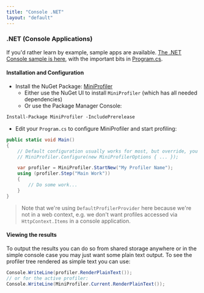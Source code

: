 ```yaml
---
title: "Console .NET"
layout: "default"
---
```

### .NET (Console Applications)
If you'd rather learn by example, sample apps are available. [The .NET Console sample is here](https://github.com/MiniProfiler/dotnet/tree/master/samples/Samples.Console), with the important bits in [Program.cs](https://github.com/MiniProfiler/dotnet/blob/master/samples/Samples.Console/Program.cs).

#### Installation and Configuration

* Install the NuGet Package: [MiniProfiler](https://www.nuget.org/packages/MiniProfiler/)
   * Either use the NuGet UI to install `MiniProfiler` (which has all needed dependencies)
   * Or use the Package Manager Console:

```ps
Install-Package MiniProfiler -IncludePrerelease
```

* Edit your `Program.cs` to configure MiniProfiler and start profiling:

```c#
public static void Main()
{
    // Default configuration usually works for most, but override, you can call:
    // MiniProfiler.Configure(new MiniProfilerOptions { ... });

    var profiler = MiniProfiler.StartNew("My Profiler Name");
    using (profiler.Step("Main Work"))
    {
        // Do some work...
    }
}
```
> Note that we're using `DefaultProfilerProvider` here because we're not in a web context, e.g. we don't want profiles accessed via `HttpContext.Items` in a console application.

#### Viewing the results

To output the results you can do so from shared storage anywhere or in the simple console case you may just want some plain text output. To see the profiler tree rendered as simple text you can use:
```c#
Console.WriteLine(profiler.RenderPlainText());
// or for the active profiler:
Console.WriteLine(MiniProfiler.Current.RenderPlainText());
```
